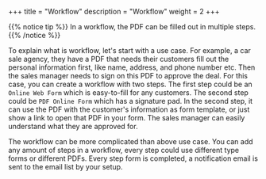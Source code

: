 +++
title = "Workflow"
description = "Workflow"
weight = 2
+++

{{% notice tip  %}}
<a name="HM-WORKFLOW-100" class="anchor"></a>
In a workflow, the PDF can be filled out in multiple steps. 
{{% /notice %}}


To explain what is workflow, let's start with a use case. For example, a car sale agency, they have a PDF that needs their customers fill out the personal information first, like name, address, and phone number etc.  Then the sales manager needs to sign on this PDF to approve the deal.  For this case, you can create a workflow with two steps. The first step could be an `Online Web Form` which is easy-to-fill for any customers. The second step could be `PDF Online Form` which has a signature pad. In the second step, it can use the PDF with the customer's information as form template, or just show a link to open that PDF in your form. The sales manager can easily understand what they are approved for.


The workflow can be more complicated than above use case. You can add any amount of steps in a workflow, every step could use different type forms or different PDFs.  Every step form is completed, a notification email is sent to the email list by your setup. 





